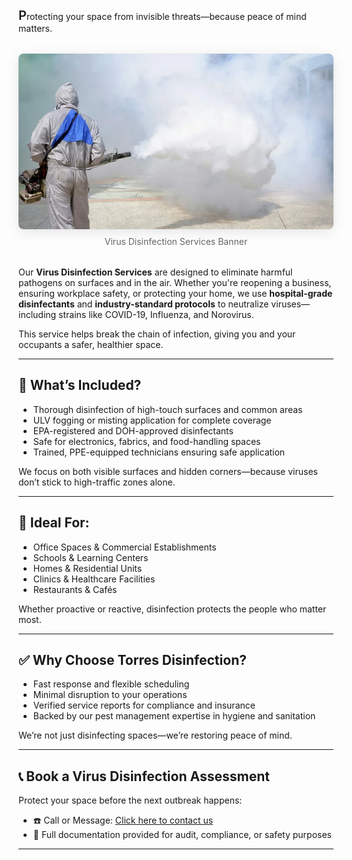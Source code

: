 <span style="font-size:1.25rem; font-weight:600">P</span>rotecting your space from invisible threats—because peace of mind matters.

<figure style="margin: 2rem auto; text-align: center;">
  <img src="/images/services/virus-disinfection-services.png" alt="Virus Disinfection Services Banner" style="max-width: 100%; border-radius: 0.5rem; box-shadow: 0 4px 20px rgba(0,0,0,0.1);" />
  <figcaption style="margin-top: 0.5rem; font-size: 0.875rem; color: #666;">
    Virus Disinfection Services Banner
  </figcaption>
</figure>


Our **Virus Disinfection Services** are designed to eliminate harmful pathogens on surfaces and in the air. Whether you're reopening a business, ensuring workplace safety, or protecting your home, we use **hospital-grade disinfectants** and **industry-standard protocols** to neutralize viruses—including strains like COVID-19, Influenza, and Norovirus.

This service helps break the chain of infection, giving you and your occupants a safer, healthier space.

---

## 🧼 What’s Included?

- Thorough disinfection of high-touch surfaces and common areas  
- ULV fogging or misting application for complete coverage  
- EPA-registered and DOH-approved disinfectants  
- Safe for electronics, fabrics, and food-handling spaces  
- Trained, PPE-equipped technicians ensuring safe application  

We focus on both visible surfaces and hidden corners—because viruses don’t stick to high-traffic zones alone.

---

## 🏢 Ideal For:

- Office Spaces & Commercial Establishments  
- Schools & Learning Centers  
- Homes & Residential Units  
- Clinics & Healthcare Facilities  
- Restaurants & Cafés  

Whether proactive or reactive, disinfection protects the people who matter most.

---

## ✅ Why Choose Torres Disinfection?

- Fast response and flexible scheduling  
- Minimal disruption to your operations  
- Verified service reports for compliance and insurance  
- Backed by our pest management expertise in hygiene and sanitation  

We’re not just disinfecting spaces—we’re restoring peace of mind.

---

## 📞 Book a Virus Disinfection Assessment

Protect your space before the next outbreak happens:

- ☎️ Call or Message: [Click here to contact us](/#contact)  
- 📄 Full documentation provided for audit, compliance, or safety purposes  

---
